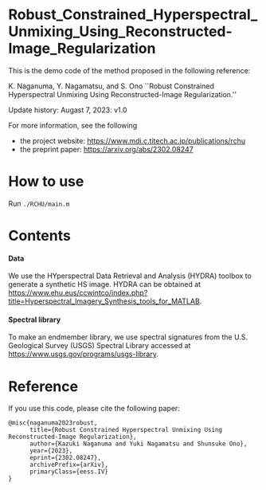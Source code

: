 # Robust_Constrained_Hyperspectral_Unmixing_Using_Reconstructed-Image_Regularization

This is the demo code of the method proposed in the following reference:

K. Naganuma, Y. Nagamatsu, and S. Ono
``Robust Constrained Hyperspectral Unmixing Using Reconstructed-Image Regularization.''

Update history:
Augast 7, 2023: v1.0 

For more information, see the following 
- the project website: https://www.mdi.c.titech.ac.jp/publications/rchu
- the preprint paper: https://arxiv.org/abs/2302.08247

# How to use
Run `./RCHU/main.m`

# Contents
#### Data
We use the HYperspectral Data Retrieval and Analysis (HYDRA) toolbox to generate a synthetic HS image.
HYDRA can be obtained at https://www.ehu.eus/ccwintco/index.php?title=Hyperspectral_Imagery_Synthesis_tools_for_MATLAB.

#### Spectral library
To make an endmember library, we use spectral signatures from the U.S. Geological Survey (USGS) Spectral Library accessed at https://www.usgs.gov/programs/usgs-library.

# Reference
If you use this code, please cite the following paper:

```
@misc{naganuma2023robust,
      title={Robust Constrained Hyperspectral Unmixing Using Reconstructed-Image Regularization}, 
      author={Kazuki Naganuma and Yuki Nagamatsu and Shunsuke Ono},
      year={2023},
      eprint={2302.08247},
      archivePrefix={arXiv},
      primaryClass={eess.IV}
}
```
